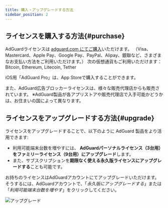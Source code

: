 ```yaml
---
title: 購入・アップグレードする方法
sidebar_position: 2
---
```


## ライセンスを購入する方法{#purchase}

AdGuardライセンスは [adguard.com にてご購入](https://adguard.com/license.html)いただけます。 （Visa、Mastercard、Apple Pay、Google Pay、PayPal、Alipay、銀聯など、さまざまなお支払い方法をご利用いただけます。） 次の仮想通貨もご利用いただけます：Bitcoin, Ethereum, Litecoin, Tether

iOS用「AdGuard Pro」は、App Storeで購入することができます。

また、AdGuard広告ブロッカーライセンスは、様々な販売代理店からも販売されています。 ※AdGuard製品が各アプリストアや販売代理店で入手可能かどうかは、お住まいの国によって異なります。

## ライセンスをアップグレードする方法{#upgrade}

ライセンスをアップグレードすることで、以下のように AdGuard 製品をより活用できます:

- 利用可能端末台数を増やすには、 **AdGuardパーソナルライセンス（3台用）をファミリーライセンス（9台用）にアップグレード**します。
- また、サブスクリプションを**期限なく使える永久版ライセンスにアップグレードする**ことも可能です。

お持ちのライセンスはAdGuardアカウントにてアップグレードいただけます。 そうするには、AdGuardアカウントで、「*永久版にアップグレードする*」または「*利用可能端末台数を増やす*」をクリックしてください。

![アップグレード](https://cdn.adtidy.org/blog/new/7mtemnewaccount-kb-upgrade-ja.png)
